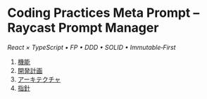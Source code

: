 # Coding Practices Meta Prompt – Raycast Prompt Manager  
_React × TypeScript • FP • DDD • SOLID • Immutable‑First_

1. [機能](../README.md)
2. [開発計画](../docs/development-plan.md)
3. [アーキテクチャ](../docs/architecture.md)
4. [指針](../CONTRIBUTING.md)
